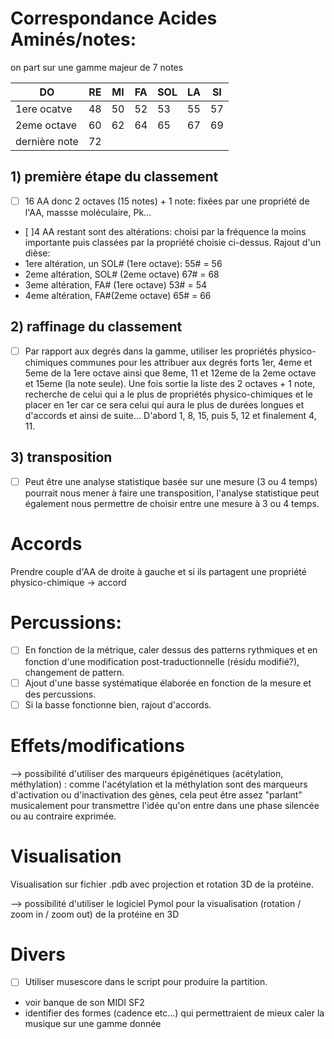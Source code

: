 # Correspondance Acides Aminés/notes:
on part sur une gamme majeur de 7 notes

 |DO|RE|MI|FA|SOL|LA|SI
---|---|---|---|---|---|---|
1ere ocatve|48|50|52|53|55|57|59
2eme octave|60|62|64|65|67|69|71
dernière note|72||||||

## 1) première étape du classement
- [ ] 16 AA donc 2 octaves (15 notes) + 1 note: fixées par une propriété de l'AA, massse moléculaire, Pk...
- [ ]4 AA restant sont des altérations: choisi par la fréquence la moins importante puis classées par la propriété choisie ci-dessus. Rajout d'un dièse:
 - 1ere altération, un SOL# (1ere octave): 55# = 56
 - 2eme altération, SOL# (2eme octave) 67# = 68
 - 3eme altération, FA# (1ere octave) 53# = 54
 - 4eme altération, FA#(2eme octave) 65# = 66

## 2) raffinage du classement
- [ ] Par rapport aux degrés dans la gamme, utiliser les propriétés physico-chimiques communes pour les attribuer aux degrés forts 1er, 4eme et 5eme de la 1ere octave ainsi que 8eme, 11 et 12eme de la 2eme octave et 15eme (la note seule). Une fois sortie la liste des 2 octaves + 1 note, recherche de celui qui a le plus de propriétés physico-chimiques et le placer en 1er car ce sera celui qui aura le plus de durées longues et d'accords et ainsi de suite... D'abord 1, 8, 15, puis 5, 12 et finalement 4, 11.

## 3) transposition
- [ ] Peut être une analyse statistique basée sur une mesure (3 ou 4 temps) pourrait nous mener à faire une transposition, l'analyse statistique peut également nous permettre de choisir entre une mesure à 3 ou 4 temps.

# Accords
Prendre couple d'AA de droite à gauche et si ils partagent une propriété physico-chimique -> accord

# Percussions:
- [ ] En fonction de la métrique, caler dessus des patterns rythmiques et en fonction d'une modification post-traductionnelle (résidu modifié?), changement de pattern.
- [ ] Ajout d'une basse systématique élaborée en fonction de la mesure et des percussions.
- [ ] Si la basse fonctionne bien, rajout d'accords.

# Effets/modifications
--> possibilité d'utiliser des marqueurs épigénétiques (acétylation, méthylation) : comme l'acétylation et la méthylation sont des marqueurs d'activation ou d'inactivation des gènes, cela peut être assez "parlant" musicalement pour transmettre l'idée qu'on entre dans une phase silencée ou au contraire exprimée.

# Visualisation
Visualisation sur fichier .pdb avec projection et rotation 3D de la protéine.

--> possibilité d'utiliser le logiciel Pymol pour la visualisation (rotation / zoom in / zoom out) de la protéine en 3D

# Divers
- [ ] Utiliser musescore dans le script pour produire la partition.
- voir banque de son MIDI SF2
- identifier des formes (cadence etc...) qui permettraient de mieux caler la musique sur une gamme donnée
